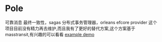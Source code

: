 # Pole
可靠消息 最终一致性，sagas 分布式事务管理器，orleans efcore provider
这个项目目前没有精力再去维护,而且我有了更好的替代方案,这个方案基于masstransit,有兴趣的可以看看 [example demo](https://github.com/dingsongjie/MasstransitTest)
